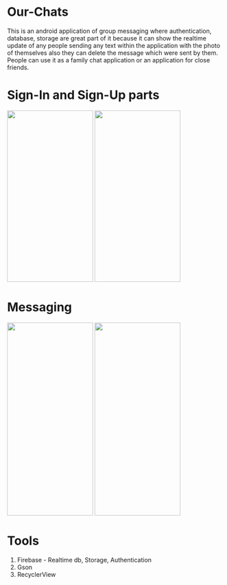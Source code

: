 # Our-Chats
This is an android application of group messaging where authentication, database, storage are great part of it because it can show the realtime update of any people sending any text within the application with the photo of themselves also they can delete the message which were sent by them. People can use it as a family chat application or an application for close friends.
# Sign-In and Sign-Up parts
<img src="https://user-images.githubusercontent.com/89219326/187060648-9bc39367-fe02-401a-a578-f6fd5ceb6cbc.jpg" data-canonical-src="https://gyazo.com/eb5c5741b6a9a16c692170a41a49c858.png" width="200" height="400" />                                                                                                       <img src="https://user-images.githubusercontent.com/89219326/187061063-7d52fc5b-706f-4c46-bf4a-507ee2a2bbdf.jpg" width="200" height="400" />
# Messaging
<img src="https://user-images.githubusercontent.com/89219326/187061176-39b38319-e2c4-4e60-a4c2-57c6a98d7e71.jpg" data-canonical-src="https://gyazo.com/eb5c5741b6a9a16c692170a41a49c858.png" width="200" height="450" />  <img src="https://user-images.githubusercontent.com/89219326/187061228-20a4c6b8-8fda-4717-838c-65bc4b7d6397.jpg" data-canonical-src="https://gyazo.com/eb5c5741b6a9a16c692170a41a49c858.png" width="200" height="450" />
# Tools
1) Firebase - Realtime db, Storage, Authentication
2) Gson
3) RecyclerView

